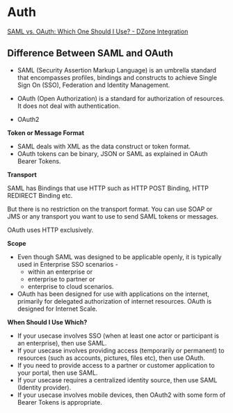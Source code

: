 # Auth

[SAML vs. OAuth: Which One Should I Use? - DZone Integration](https://dzone.com/articles/saml-versus-oauth-which-one)

## Difference Between SAML and OAuth

- SAML (Security Assertion Markup Language) is an umbrella standard that encompasses profiles, bindings and constructs to achieve Single Sign On (SSO), Federation and Identity Management.

- OAuth (Open Authorization) is a standard for authorization of resources. It does not deal with authentication.

- OAuth2

**Token or Message Format**

- SAML deals with XML as the data construct or token format.
- OAuth tokens can be binary, JSON or SAML as explained in OAuth Bearer Tokens.

**Transport**

SAML has Bindings that use HTTP such as HTTP POST Binding, HTTP REDIRECT Binding etc.

But there is no restriction on the transport format. You can use SOAP or JMS or any transport you want to use to send SAML tokens or messages.

OAuth uses HTTP exclusively.

**Scope**

- Even though SAML was designed to be applicable openly, it is typically used in Enterprise SSO scenarios -
  - within an enterprise or
  - enterprise to partner or
  - enterprise to cloud scenarios.
- OAuth has been designed for use with applications on the internet, primarily for delegated authorization of internet resources. OAuth is designed for Internet Scale.

**When Should I Use Which?**

- If your usecase involves SSO (when at least one actor or participant is an enterprise), then use SAML.
- If your usecase involves providing access (temporarily or permanent) to resources (such as accounts, pictures, files etc), then use OAuth.
- If you need to provide access to a partner or customer application to your portal, then use SAML.
- If your usecase requires a centralized identity source, then use SAML (Identity provider).
- If your usecase involves mobile devices, then OAuth2 with some form of Bearer Tokens is appropriate.
